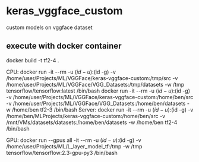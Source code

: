 keras_vggface_custom
====================
custom models on vggface dataset

execute with docker container
-----------------------------
docker build -t tf2-4 .

CPU:
docker run -it --rm  -u $(id -u):$(id -g) -v /home/user/Projects/ML/VGGFace/keras-vggface-custom:/tmp/src -v /home/user/Projects/ML/VGGFace/VGG_Datasets:/tmp/datasets -w /tmp tensorflow/tensorflow:latest /bin/bash
docker run -it --rm  -u $(id -u):$(id -g) -v /home/user/Projects/ML/VGGFace/keras-vggface-custom:/home/ben/src -v /home/user/Projects/ML/VGGFace/VGG_Datasets:/home/ben/datasets -w /home/ben tf2-3 /bin/bash
Server:
docker run -it --rm  -u $(id -u):$(id -g) -v /home/ben/MLProjects/keras-vggface-custom:/home/ben/src -v /mnt/VMs/datasets/datasets:/home/ben/datasets -w /home/ben tf2-4 /bin/bash

GPU:
docker run --gpus all -it --rm  -u $(id -u):$(id -g) -v /home/user/Projects/ML/L_layer_model_tf:/tmp -w /tmp tensorflow/tensorflow:2.3-gpu-py3 /bin/bash